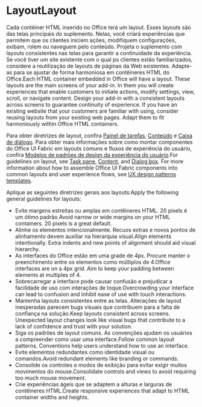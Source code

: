 # <a name="layout"></a><span data-ttu-id="94006-101">Layout</span><span class="sxs-lookup"><span data-stu-id="94006-101">Layout</span></span>
<span data-ttu-id="94006-p101">Cada contêiner HTML inserido no Office terá um layout. Esses layouts são das telas principais do suplemento. Nelas, você criará experiências que permitem que os clientes iniciem ações, modifiquem configurações, exibam, rolem ou naveguem pelo conteúdo. Projeta o suplemento com layouts consistentes nas telas para garantir a continuidade da experiência. Se você tiver um site existente com o qual ps clientes estão familiarizados, considere a reutilização de layouts de páginas da Web existentes. Adapte-as para se ajustar de forma harmoniosa em contêineres HTML do Office.</span><span class="sxs-lookup"><span data-stu-id="94006-p101">Each HTML container embedded in Office will have a layout. These layouts are the main screens of your add-in. In them you will create experiences that enable customers to initiate actions, modify settings, view, scroll, or navigate content. Design your add-in with a consistent layouts across screens to guarantee continuity of experience. If you have an existing website that your customers are familiar with using, consider reusing layouts from your existing web pages. Adapt them to fit harmoniously within Office HTML containers.</span></span>

<span data-ttu-id="94006-p102">Para obter diretrizes de layout, confira [Painel de tarefas](task-pane-add-ins.md), [Conteúdo](content-add-ins.md) e [Caixa de diálogo](dialog-boxes.md). Para obter mais informações sobre como montar componentes do Office UI Fabric em layouts comuns e fluxos de experiência do usuário, confira [Modelos de padrões de design da experiência do usuário](ux-design-pattern-templates.md).</span><span class="sxs-lookup"><span data-stu-id="94006-p102">For guidelines on layout, see [Task pane](task-pane-add-ins.md), [Content](content-add-ins.md), and [Dialog box](dialog-boxes.md). For more information about how to assemble Office UI Fabric components into common layouts and user experience flows, see [UX design patterns templates](ux-design-pattern-templates.md).</span></span>

<span data-ttu-id="94006-110">Aplique as seguintes diretrizes gerais aos layouts:</span><span class="sxs-lookup"><span data-stu-id="94006-110">Apply the following general guidelines for layouts:</span></span>

*   <span data-ttu-id="94006-p103">Evite margens estreitas ou amplas em contêineres HTML. 20 pixels é um ótimo padrão.</span><span class="sxs-lookup"><span data-stu-id="94006-p103">Avoid narrow or wide margins on your HTML containers. 20 pixels is a great default.</span></span>
*   <span data-ttu-id="94006-p104">Alinhe os elementos intencionalmente. Recuos extras e novos pontos de alinhamento devem auxiliar na hierarquia visual.</span><span class="sxs-lookup"><span data-stu-id="94006-p104">Align elements intentionally. Extra indents and new points of alignment should aid visual hierarchy.</span></span>
*   <span data-ttu-id="94006-p105">As interfaces do Office estão em uma grade de 4px. Procure manter o preenchimento entre os elementos como múltiplos de 4.</span><span class="sxs-lookup"><span data-stu-id="94006-p105">Office interfaces are on a 4px grid. Aim to keep your padding between elements at multiples of 4.</span></span>
*   <span data-ttu-id="94006-117">Sobrecarregar a interface pode causar confusão e prejudicar a facilidade de uso com interações de toque.</span><span class="sxs-lookup"><span data-stu-id="94006-117">Overcrowding your interface can lead to confusion and inhibit ease of use with touch interactions.</span></span>
*   <span data-ttu-id="94006-p106">Mantenha layouts consistentes entre as telas. Alterações de layout inesperadas parecem bugs visuais que contribuem para a falta de confiança na solução.</span><span class="sxs-lookup"><span data-stu-id="94006-p106">Keep layouts consistent across screens. Unexpected layout changes look like visual bugs that contribute to a lack of confidence and trust with your solution.</span></span>
*   <span data-ttu-id="94006-p107">Siga os padrões de layout comuns. As convenções ajudam os usuários a compreender como usar uma interface.</span><span class="sxs-lookup"><span data-stu-id="94006-p107">Follow common layout patterns. Conventions help users understand how to use an interface.</span></span>
*   <span data-ttu-id="94006-122">Evite elementos redundantes como identidade visual ou comandos.</span><span class="sxs-lookup"><span data-stu-id="94006-122">Avoid redundant elements like branding or commands.</span></span>
*   <span data-ttu-id="94006-123">Consolide os controles e modos de exibição para evitar exigir muitos movimentos do mouse.</span><span class="sxs-lookup"><span data-stu-id="94006-123">Consolidate controls and views to avoid requiring too much mouse movement.</span></span>
*   <span data-ttu-id="94006-124">Crie experiências ágeis que se adaptem a alturas e larguras de contêineres HTML.</span><span class="sxs-lookup"><span data-stu-id="94006-124">Create responsive experiences that adapt to HTML container widths and heights.</span></span>